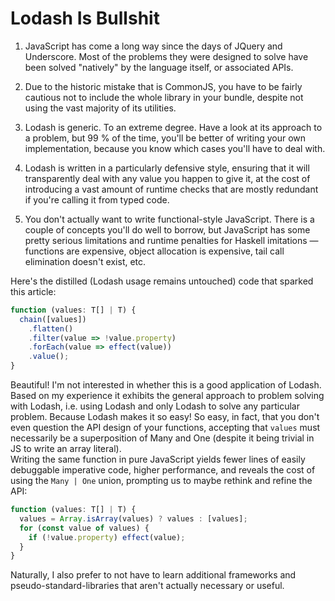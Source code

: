 # Lodash Is Bullshit

1. JavaScript has come a long way since the days of JQuery and Underscore. Most of the problems they were designed to solve have been solved "natively" by the language itself, or associated APIs.

1. Due to the historic mistake that is CommonJS, you have to be fairly cautious not to include the whole library in your bundle, despite not using the vast majority of its utilities.

1. Lodash is generic. To an extreme degree. Have a look at its approach to a problem, but 99 % of the time, you'll be better of writing your own implementation, because you know which cases you'll have to deal with.

1. Lodash is written in a particularly defensive style, ensuring that it will transparently deal with any value you happen to give it, at the cost of introducing a vast amount of runtime checks that are mostly redundant if you're calling it from typed code.

1. You don't actually want to write functional-style JavaScript. There is a couple of concepts you'll do well to borrow, but JavaScript has some pretty serious limitations and runtime penalties for Haskell imitations — functions are expensive, object allocation is expensive, tail call elimination doesn't exist, etc.

Here's the distilled (Lodash usage remains untouched) code that sparked this article:

```ts
function (values: T[] | T) {
  chain([values])
    .flatten()
    .filter(value => !value.property)
    .forEach(value => effect(value))
    .value();
}
```

Beautiful! I'm not interested in whether this is a good application of Lodash. Based on my experience it exhibits the general approach to problem solving with Lodash, i.e. using Lodash and only Lodash to solve any particular problem. Because Lodash makes it so easy! So easy, in fact, that you don't even question the API design of your functions, accepting that `values` must necessarily be a superposition of Many and One (despite it being trivial in JS to write an array literal).  
Writing the same function in pure JavaScript yields fewer lines of easily debuggable imperative code, higher performance, and reveals the cost of using the `Many | One` union, prompting us to maybe rethink and refine the API:

```ts
function (values: T[] | T) {
  values = Array.isArray(values) ? values : [values];
  for (const value of values) {
    if (!value.property) effect(value);
  }
}
```

Naturally, I also prefer to not have to learn additional frameworks and pseudo-standard-libraries that aren't actually necessary or useful.

